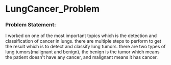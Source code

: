 # LungCancer_Problem

### Problem Statement:

I worked on one of the most important topics which is the detection and classification of cancer in lungs. there are multiple steps to perform to get
the result which is to detect and classify lung tumors. there are two types of lung tumors(malignant and benign), the benign is the tumor which means 
the patient doesn't have any cancer, and malignant means it has cancer.

